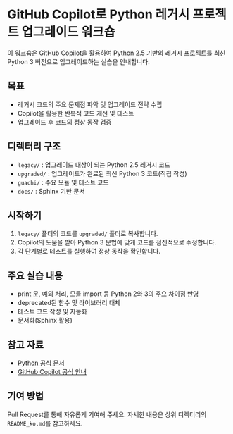 # GitHub Copilot로 Python 레거시 프로젝트 업그레이드 워크숍

이 워크숍은 GitHub Copilot을 활용하여 Python 2.5 기반의 레거시 프로젝트를 최신 Python 3 버전으로 업그레이드하는 실습을 안내합니다.

## 목표
- 레거시 코드의 주요 문제점 파악 및 업그레이드 전략 수립
- Copilot을 활용한 반복적 코드 개선 및 테스트
- 업그레이드 후 코드의 정상 동작 검증

## 디렉터리 구조
- `legacy/` : 업그레이드 대상이 되는 Python 2.5 레거시 코드
- `upgraded/` : 업그레이드가 완료된 최신 Python 3 코드(직접 작성)
- `guachi/` : 주요 모듈 및 테스트 코드
- `docs/` : Sphinx 기반 문서

## 시작하기
1. `legacy/` 폴더의 코드를 `upgraded/` 폴더로 복사합니다.
2. Copilot의 도움을 받아 Python 3 문법에 맞게 코드를 점진적으로 수정합니다.
3. 각 단계별로 테스트를 실행하여 정상 동작을 확인합니다.

## 주요 실습 내용
- print 문, 예외 처리, 모듈 import 등 Python 2와 3의 주요 차이점 반영
- deprecated된 함수 및 라이브러리 대체
- 테스트 코드 작성 및 자동화
- 문서화(Sphinx 활용)

## 참고 자료
- [Python 공식 문서](https://docs.python.org/3/)
- [GitHub Copilot 공식 안내](https://docs.github.com/en/copilot)

## 기여 방법
Pull Request를 통해 자유롭게 기여해 주세요. 자세한 내용은 상위 디렉터리의 `README_ko.md`를 참고하세요.
